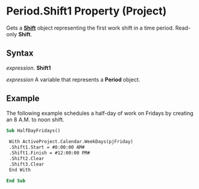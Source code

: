 
# Period.Shift1 Property (Project)

Gets a  **[Shift](bf224646-d1c6-bc4a-1cce-a08b2f4e417d.md)** object representing the first work shift in a time period. Read-only **Shift**.


## Syntax

 _expression_. **Shift1**

 _expression_ A variable that represents a **Period** object.


## Example

The following example schedules a half-day of work on Fridays by creating an 8 A.M. to noon shift.


```vb
Sub HalfDayFridays() 
 
 With ActiveProject.Calendar.WeekDays(pjFriday) 
 .Shift1.Start = #8:00:00 AM# 
 .Shift1.Finish = #12:00:00 PM# 
 .Shift2.Clear 
 .Shift3.Clear 
 End With 
 
End Sub
```

